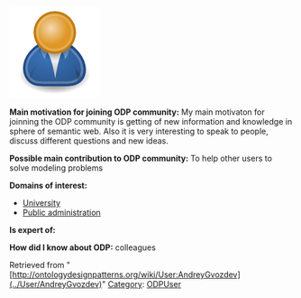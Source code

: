 [![Image:ODPUser.png](../images/a/a6/ODPUser.png)](../Image/ODPUser.png "Image:ODPUser.png")




  





__Main motivation for joining ODP community:__ My main motivaton for joinning the ODP community is getting of new information and knowledge in sphere of semantic web. Also it is very interesting to speak to people, discuss different questions and new ideas.


__Possible main contribution to ODP community:__ To help other users to solve modeling problems


__Domains of interest:__



* [University](../Community/University "Community:University")
* [Public administration](http://ontologydesignpatterns.org/wiki/index.php?title=Community:Public_administration&action=edit&redlink=1 "Community:Public administration (not yet written)")


__Is expert of:__


  

__How did I know about ODP:__ colleagues






Retrieved from "[http://ontologydesignpatterns.org/wiki/User:AndreyGvozdev](../User/AndreyGvozdev)"
 [Category](http://ontologydesignpatterns.org/wiki/Special:Categories "Special:Categories"): [ODPUser](../Category/ODPUser "Category:ODPUser")